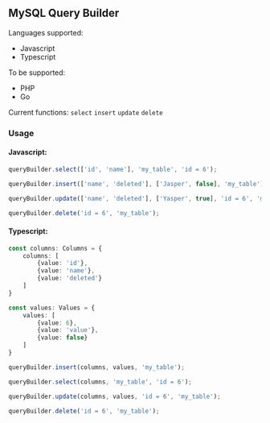 ## MySQL Query Builder

Languages supported:
- Javascript
- Typescript

To be supported:
- PHP
- Go

Current functions:
`select`
`insert`
`update`
`delete`

### Usage

#### Javascript:

```javascript
queryBuilder.select(['id', 'name'], 'my_table', 'id = 6');

queryBuilder.insert(['name', 'deleted'], ['Jasper', false], 'my_table');

queryBuilder.update(['name', 'deleted'], ['Yasper', true], 'id = 6', 'my_table');

queryBuilder.delete('id = 6', 'my_table');
```

#### Typescript:
```typescript
const columns: Columns = {
    columns: [
        {value: 'id'},
        {value: 'name'},
        {value: 'deleted'}
    ]
}

const values: Values = {
    values: [
        {value: 6},
        {value: 'value'},
        {value: false}
    ]
}

queryBuilder.insert(columns, values, 'my_table');

queryBuilder.select(columns, 'my_table', 'id = 6');

queryBuilder.update(columns, values, 'id = 6', 'my_table');

queryBuilder.delete('id = 6', 'my_table');
```
